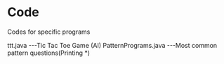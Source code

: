# Code
Codes for specific programs


ttt.java                            ---Tic Tac Toe Game (AI)
PatternPrograms.java                ---Most common pattern questions(Printing *)
